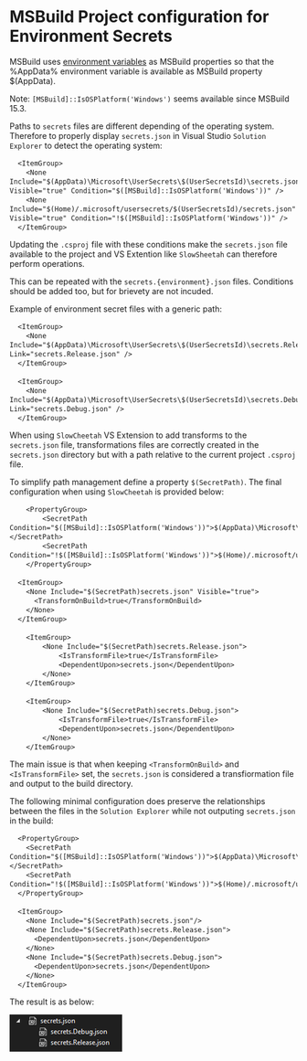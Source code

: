 # MSBuild Project configuration for Environment Secrets

MSBuild uses [environment variables](https://learn.microsoft.com/en-us/visualstudio/msbuild/how-to-use-environment-variables-in-a-build) as MSBuild properties so that the %AppData% environment variable is available as MSBuild property $(AppData).

Note: `[MSBuild]::IsOSPlatform('Windows')` seems available since MSBuild 15.3.

Paths to `secrets` files are different depending of the operating system. Therefore to properly display `secrets.json` in Visual Studio `Solution Explorer`  to detect the operating system:
```msbuild
  <ItemGroup>
	<None Include="$(AppData)\Microsoft\UserSecrets\$(UserSecretsId)\secrets.json" Visible="true" Condition="$([MSBuild]::IsOSPlatform('Windows'))" />
	<None Include="$(Home)/.microsoft/usersecrets/$(UserSecretsId)/secrets.json" Visible="true" Condition="!$([MSBuild]::IsOSPlatform('Windows'))" />
  </ItemGroup>
```

Updating the `.csproj` file with these conditions make the `secrets.json` file available to the project and VS Extention like `SlowSheetah` can therefore perform operations.

This can be repeated with the `secrets.{environment}.json` files.
Conditions should be added too, but for brievety are not incuded.

Example of environment secret files with a generic path:

```
  <ItemGroup>
    <None Include="$(AppData)\Microsoft\UserSecrets\$(UserSecretsId)\secrets.Release.json" Link="secrets.Release.json" />
  </ItemGroup>

  <ItemGroup>
    <None Include="$(AppData)\Microsoft\UserSecrets\$(UserSecretsId)\secrets.Debug.json" Link="secrets.Debug.json" />
  </ItemGroup>
```

When using `SlowCheetah` VS Extension to add transforms to the `secrets.json` file, transformations files are correctly created in the `secrets.json` directory but with a path relative to the current project `.csproj` file.

To simplify path management define a property `$(SecretPath)`.
The final configuration when using `SlowCheetah` is provided below:

```
	<PropertyGroup>
		<SecretPath Condition="$([MSBuild]::IsOSPlatform('Windows'))">$(AppData)\Microsoft\UserSecrets\$(UserSecretsId)\</SecretPath>
		<SecretPath Condition="!$([MSBuild]::IsOSPlatform('Windows'))">$(Home)/.microsoft/usersecrets/$(UserSecretsId)/</SecretPath>
	</PropertyGroup>
	
  <ItemGroup>
	<None Include="$(SecretPath)secrets.json" Visible="true">
	  <TransformOnBuild>true</TransformOnBuild>
	</None>
  </ItemGroup>

	<ItemGroup>
		<None Include="$(SecretPath)secrets.Release.json">
			<IsTransformFile>true</IsTransformFile>
			<DependentUpon>secrets.json</DependentUpon>
		</None>
	</ItemGroup>

	<ItemGroup>
		<None Include="$(SecretPath)secrets.Debug.json">
			<IsTransformFile>true</IsTransformFile>
			<DependentUpon>secrets.json</DependentUpon>
		</None>
	</ItemGroup>
```

The main issue is that when keeping `<TransformOnBuild>` and `<IsTransformFile>` set, the `secrets.json` is considered a transfiormation file and output to the build directory.

The following minimal configuration does preserve the relationships between the files in the `Solution Explorer` while not outputing `secrets.json` in the build:

```
  <PropertyGroup>
    <SecretPath Condition="$([MSBuild]::IsOSPlatform('Windows'))">$(AppData)\Microsoft\UserSecrets\$(UserSecretsId)\</SecretPath>
    <SecretPath Condition="!$([MSBuild]::IsOSPlatform('Windows'))">$(Home)/.microsoft/usersecrets/$(UserSecretsId)/</SecretPath>
  </PropertyGroup>
	
  <ItemGroup>
	<None Include="$(SecretPath)secrets.json"/>
	<None Include="$(SecretPath)secrets.Release.json">
	  <DependentUpon>secrets.json</DependentUpon>
	</None>
	<None Include="$(SecretPath)secrets.Debug.json">
      <DependentUpon>secrets.json</DependentUpon>
	</None>
  </ItemGroup>
```

The result is as below:

[![Secrets in Solution Explorer](./docs/assets/VSSolutionExplorerSecrets.png)](https://raw.githubusercontent.com/CHRYSALIT/Extensions.UserSecrets/main/docs/assets/VSSolutionExplorerSecrets.png)


